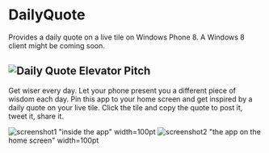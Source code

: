 DailyQuote
==========
Provides a daily quote on a live tile on Windows Phone 8. A Windows 8 client might be coming soon.


![Daily Quote](https://raw.github.com/halllo/DailyQuote/master/frontend_wp8/DailyQuote/Assets/Icon.png)
Elevator Pitch
--------------
Get wiser every day. Let your phone present you a different piece of wisdom each day. Pin this app to your home screen and get inspired by a daily quote on your live tile. Click the tile and copy the quote to post it, tweet it, share it.

![screenshot1](https://raw.github.com/halllo/DailyQuote/master/frontend_wp8/DailyQuote/Assets/inapp.png) "inside the app" width=100pt
![screenshot2](https://raw.github.com/halllo/DailyQuote/master/frontend_wp8/DailyQuote/Assets/widetile.png) "the app on the home screen" width=100pt

